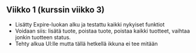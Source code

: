## Viikko 1 (kurssin viikko 3)

- Lisätty Expire-luokan alku ja testattu kaikki nykyiset funktiot
- Voidaan siis: lisätä tuote, poistaa tuote, poistaa kaikki tuotteet, vaihtaa jonkin tuotteen status.
- Tehty alkua UI:lle mutta tällä hetkellä ikkuna ei tee mitään
